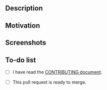 <!-- Summarize your changes in the Title field -->

## Description
<!--
  Note: Before sending a pull request, make sure there's an issue for what you're changing
   - Search for issues: https://github.com/adobe/contrast/issues
   - If there's no issue, file it: https://github.com/adobe/contrast/issues/new/choose
-->
<!-- Describe what you changed and link to the relevant issue(s) -->


## Motivation
<!-- How do your changes support this project's goals? -->


## Screenshots
<!-- If applicable, add screenshots to show what you changed -->


## To-do list
<!-- Put an "x" to indicate you've done each of the following -->
- [ ] I have read the [CONTRIBUTING document](/.github/CONTRIBUTING.md).
<!-- If this pull request isn't ready, add any remaining tasks here -->
- [ ] This pull request is ready to merge.
